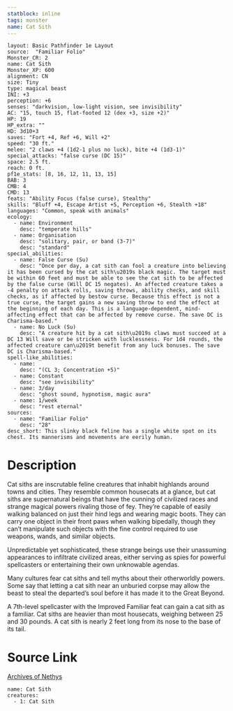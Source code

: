 ```yaml
---
statblock: inline
tags: monster
name: Cat Sith
---
```

```statblock
layout: Basic Pathfinder 1e Layout
source:  "Familiar Folio"
Monster_CR: 2
name: Cat Sith
Monster_XP: 600
alignment: CN
size: Tiny
type: magical beast
INI: +3
perception: +6
senses: "darkvision, low-light vision, see invisibility"
AC: "15, touch 15, flat-footed 12 (dex +3, size +2)"
HP: 19
HP_extra: ""
HD: 3d10+3
saves: "Fort +4, Ref +6, Will +2"
speed: "30 ft."
melee: "2 claws +4 (1d2-1 plus no luck), bite +4 (1d3-1)"
special_attacks: "false curse (DC 15)"
space: 2.5 ft.
reach: 0 ft.
pf1e_stats: [8, 16, 12, 11, 13, 15]
BAB: 3
CMB: 4
CMD: 13
feats: "Ability Focus (false curse), Stealthy"
skills: "Bluff +4, Escape Artist +5, Perception +6, Stealth +18"
languages: "Common, speak with animals"
ecology:
  - name: Environment
    desc: "temperate hills"
  - name: Organisation
    desc: "solitary, pair, or band (3-7)"
    desc: "standard"
special_abilities:
  - name: False Curse (Su)
    desc: "Once per day, a cat sith can fool a creature into believing it has been cursed by the cat sith\u2019s black magic. The target must be within 60 feet and must be able to see the cat sith to be affected by the false curse (Will DC 15 negates). An affected creature takes a -4 penalty on attack rolls, saving throws, ability checks, and skill checks, as if affected by bestow curse. Because this effect is not a true curse, the target gains a new saving throw to end the effect at the beginning of each day. This is a language-dependent, mind-affecting effect that can be affected by remove curse. The save DC is Charisma-based."
  - name: No Luck (Su)
    desc: "A creature hit by a cat sith\u2019s claws must succeed at a DC 13 Will save or be stricken with lucklessness. For 1d4 rounds, the affected creature can\u2019t benefit from any luck bonuses. The save DC is Charisma-based."
spell-like_abilities:
  - name:
    desc: "(CL 3; Concentration +5)"
  - name: Constant
    desc: "see invisibility"
  - name: 3/day
    desc: "ghost sound, hypnotism, magic aura"
  - name: 1/week
    desc: "rest eternal"
sources:
  - name: "Familiar Folio"
    desc: "28"
desc_short: This slinky black feline has a single white spot on its chest. Its mannerisms and movements are eerily human.
```
# Description
Cat siths are inscrutable feline creatures that inhabit highlands around towns and cities. They resemble common housecats at a glance, but cat siths are supernatural beings that have the cunning of civilized races and strange magical powers rivaling those of fey. They’re capable of easily walking balanced on just their hind legs and wearing magic boots. They can carry one object in their front paws when walking bipedally, though they can’t manipulate such objects with the fine control required to use weapons, wands, and similar objects.

Unpredictable yet sophisticated, these strange beings use their unassuming appearances to infiltrate civilized areas, either serving as spies for powerful spellcasters or entertaining their own unknowable agendas.

Many cultures fear cat siths and tell myths about their otherworldly powers. Some say that letting a cat sith near an unburied corpse may allow the beast to steal the departed’s soul before it has made it to the Great Beyond.

A 7th-level spellcaster with the Improved Familiar feat can gain a cat sith as a familiar. Cat siths are heavier than most housecats, weighing between 25 and 30 pounds. A cat sith is nearly 2 feet long from its nose to the base of its tail.
# Source Link
[Archives of Nethys](https://aonprd.com/MonsterDisplay.aspx?ItemName=Cat%20Sith)
```encounter-table
name: Cat Sith
creatures:
  - 1: Cat Sith
```
